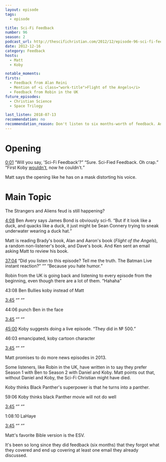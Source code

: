```yaml
---
layout: episode
tags:
  - episode

title: Sci-Fi Feedback
number: 96
season: 2
podcast_url: http://thescifichristian.com/2012/12/episode-96-sci-fi-feedback/
date: 2012-12-16
category: Feedback
hosts:
  - Matt
  - Koby

notable_moments:
firsts:
  - Feedback from Alan Reini
  - Mention of <i class="work-title">Flight of the Angels</i>
  - Feedback from Robin in the UK
future_episodes: 
  - Christian Science
  - Space Trilogy

last_listen: 2018-07-13
recommendation: no
recommendation_reason: Don't listen to six months-worth of feedback. Any notable feedback is included in the guide.
---
```

# Opening
<div class="quote">
  <a class="timestamp tag is-medium is-rounded is-primary" href="http://thescifichristian.com/2012/12/episode-96-sci-fi-feedback/#t=0:01">0:01</a>
  <q class="matt">Will you say, 'Sci-Fi Feedback'?</q>
  <q class="koby">Sure. Sci-Fied Feedback. Oh crap.</q>
</div>
<q class="archivist inline">First Koby <a href="/episodes/0084-sci-fi-feedback/">wouldn't</a>, now he couldn't.</q>

Matt says the opening like he has on a mask distorting his voice. 



# Main Topic
The Strangers and Aliens feud is still happening? 

<div class="quote">
  <a class="timestamp tag is-medium is-rounded is-primary" href="http://thescifichristian.com/2012/12/episode-96-sci-fi-feedback/#t=4:08">4:08</a>
  <span class="quote-context is-size-6">Ben Avery says James Bond is obviously sci-fi.</span>
  <q data-name="Ben Avery">But if it look like a duck, and quacks like a duck, it just might be Sean Connery trying to sneak underwater wearing a duck hat.</q>
</div>

Matt is reading Brady's book, Alan and Aaron's book (<i class="work-title">Flight of the Angels</i>), a random non-listener's book, and Dave's book. And Ken sent an email asking Matt to review his book.

<div class="quote">
  <a class="timestamp tag is-medium is-rounded is-primary" href="http://thescifichristian.com/2012/12/episode-96-sci-fi-feedback/#t=37:04">37:04</a>
  <span class="quote-context is-size-6"></span>
  <q class="matt">Did you listen to this episode? Tell me the truth. The Batman Live instant reaction?</q>
  <q class="koby"></q>
  <q class="matt">Because you hate humor.</q>
</div>

Robin from the UK is going back and listening to every episode from the beginning, even though there are a lot of them. <q class="archivist inline">Hahaha</q>

43:08 Ben Bullies koby instead of Matt 
<div class="quote">
  <a class="timestamp tag is-medium is-rounded is-primary" href="http://thescifichristian.com/2012/12/episode-96-sci-fi-feedback/#t=3:45">3:45</a>
  <span class="quote-context is-size-6"></span>
  <q class="ben"></q>
  <q class="matt"></q>
</div>

44:06 punch Ben in the face 
<div class="quote">
  <a class="timestamp tag is-medium is-rounded is-primary" href="http://thescifichristian.com/2012/12/episode-96-sci-fi-feedback/#t=3:45">3:45</a>
  <span class="quote-context is-size-6"></span>
  <q class="ben"></q>
  <q class="matt"></q>
</div>

<a class="timestamp tag is-medium is-rounded is-primary" href="http://thescifichristian.com/2012/12/episode-96-sci-fi-feedback/#t=45:00">45:00</a> Koby suggests doing a live episode.
<q class="archivist inline">They did in № 500.</q>

46:03 emancipated, koby cartoon character
<div class="quote">
  <a class="timestamp tag is-medium is-rounded is-primary" href="http://thescifichristian.com/2012/12/episode-96-sci-fi-feedback/#t=3:45">3:45</a>
  <span class="quote-context is-size-6"></span>
  <q class="ben"></q>
  <q class="matt"></q>
</div>

Matt promises to do more news episodes in 2013.

Some listeners, like Robin in the UK, have written in to say they prefer Season 1 with Ben to Season 2 with Daniel and Koby. Matt points out that, without Daniel and Koby, the Sci-Fi Christian might have died. 

Koby thinks Black Panther's superpower is that he turns into a panther.

59:06 Koby thinks black Panther movie will not do well
<div class="quote">
  <a class="timestamp tag is-medium is-rounded is-primary" href="http://thescifichristian.com/2012/12/episode-96-sci-fi-feedback/#t=3:45">3:45</a>
  <span class="quote-context is-size-6"></span>
  <q class="ben"></q>
  <q class="matt"></q>
</div>

1:08:10 LaHaye 
<div class="quote">
  <a class="timestamp tag is-medium is-rounded is-primary" href="http://thescifichristian.com/2012/12/episode-96-sci-fi-feedback/#t=3:45">3:45</a>
  <span class="quote-context is-size-6"></span>
  <q class="ben"></q>
  <q class="matt"></q>
</div>

Matt's favorite Bible version is the ESV.

It's been so long since they did feedback (six months) that they forgot what they covered and end up covering at least one email they already discussed.